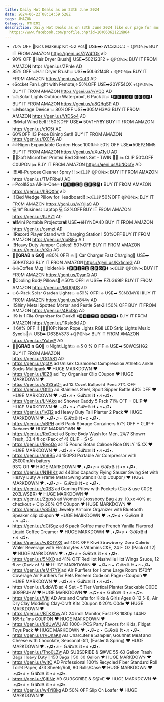 ```yaml
---
title: Daily Hot Deals as on 23th June 2024
date: 2024-06-23T08:14:59.528Z
tags: AMAZON
Category: OTHERS
description: Daily Hot Deals as on 23th June 2024 like our page for more details
  https://www.facebook.com/profile.php?id=100063621219864
---
```

* 70% OFF
  💎Kids Makeup Kit -52 Pcs💎
  USE➡️FWC32DCD + ℚℙ𝕆ℕ✂️
  BUY IT FROM AMAZON 
  https://geni.us/ZjW4fOk
  AD
* 90% OFF 
  💞Hair Dryer Brush💞
  USE➡️502123F2 + ℚℙ𝕆ℕ✂️
  BUY IT FROM AMAZON 
  https://geni.us/ZPnle
  AD
* 85% OFF
  💥Hair Dryer Brush💥
  USE➡️50L62M4B + ℚℙ𝕆ℕ✂️
  BUY IT FROM AMAZON 
  https://geni.us/uQuf3
  AD
* 🌀Socket Fan Light with Remote,🌀
  50%OFF
  USE➡️20YF54QX +ℚℙ𝕆ℕ✂️
  BUY IT FROM AMAZON 
  https://geni.us/wVQQ
  AD
*  💥💥Solar Lights Outdoor Waterproof, 6 Pack 💥💥
  ⬇️🅿🆁🅸🅲🅴 🅳🆁🅾🅿⬇️
  BUY IT FROM AMAZON 
  https://geni.us/u8QHqSP
  AD
*  💥Massage Device 💥
  80%OFF
  USE➡️305MHGAG
  BUY IT FROM AMAZON 
  https://geni.us/VtDSo4
  AD
* ‼️Metal Wind Bell ‼️
  50%OFF
  USE➡️ 50V1HY8Y
  BUY IT FROM AMAZON 
  https://geni.us/c1C5t
  AD
* 60%OFF
  ‼️3 Piece Dining Set‼️
  BUY IT FROM AMAZON 
  https://geni.us/iX0FA
  AD
*  💦💦Higen Expandable Garden Hose 100ft💦💦
  50% OFF
  USE➡️50EPZNM5 
  BUY IT FROM AMAZON 
  https://geni.us/uXuA1yU
  AD
* 🐄🐄Soft Microfiber Printed Bed Sheets Set - TWIN  🐄🐄
   ✂️ CLIP 50%OFF C0UPON ✂️
  BUY IT FROM AMAZON 
  https://geni.us/UiNQcfv
  AD
* ‼️‼️All-Purpose Cleaner Spray ‼️
  ✂️ℂ𝕃𝕀ℙ ℚℙ𝕆ℕ✂️
  BUY IT FROM AMAZON 
  https://geni.us/TMFRbeU
  AD
* 💦Pool&Spa All-in-One💦
  ⬇️🅿🆁🅸🅲🅴 🅳🆁🅾🅿⬇️
  BUY IT FROM AMAZON 
  https://geni.us/hRQXhr
  AD
* ‼️ Bed Wedge Pillow for Headboard‼️
   ✂️ℂ𝕃𝕀ℙ 50%OFF ℚℙ𝕆ℕ✂️
  BUY IT FROM AMAZON 
  https://geni.us/wYrjla9
  AD
* 💻16" Business Laptop 💻 
  52%OFF
  BUY IT FROM AMAZON 
  https://geni.us/tUP71
  AD
* 📽️Mini Portable Projector📽️
  USE➡️6HYNDA4D
  BUY IT FROM AMAZON 
  https://geni.us/osmzt
  AD
* ‼️Record Player Stand with Charging Station‼️
  50%OFF
  BUY IT FROM AMAZON 
  https://geni.us/riuBjEa
  AD
* ‼️Heavy Duty Jumper Cables‼️
  50%OFF
  BUY IT FROM AMAZON 
  https://geni.us/cXlp
  AD
* 🏃‍♀️𝐆𝐑𝐀𝐁 𝐧 𝐆𝐎🏃
  🔥80% OFF! 🔥
  🔌 Car Charger Fast Charging🔌
   USE➡️ 50NAT8JG
  BUY IT FROM AMAZON 
  https://geni.us/KxfmmG
  AD
* ☕☕Coffee Mug Holder☕☕
  ⬇️🅿🆁🅸🅲🅴 🅳🆁🅾🅿⬇️
  ✂️ℂ𝕃𝕀ℙ ℚℙ𝕆ℕ✂️
  BUY IT FROM AMAZON 
  https://geni.us/0yanQ
  AD
* 💙Cooling Body  Pillows💙
  🔥50% OFF! 🔥
  USE➡️  FZLG69IR
  BUY IT FROM AMAZON 
  https://geni.us/MU0jDS
  AD
* 💥6-Pack Solar Garden Lights💥
  🔥50% OFF! 🔥
   USE➡️  50NXMY8I
  BUY IT FROM AMAZON 
  https://geni.us/s844v
  AD
* ‼️Shiny Metal Spotted Mortar and Pestle Set-2‼️
  50% OFF
  BUY IT FROM AMAZON 
  https://geni.us/4BcISp
  AD
* ‼️9 In 1 File Organizer for Desk‼️
  ⬇️🅿🆁🅸🅲🅴 🅳🆁🅾🅿⬇️
  BUY IT FROM AMAZON 
  https://geni.us/1Rslo8d
  AD
* ‼️ 60% OFF ‼️
  🌟💥🌟10Ft Neon Rope Lights RGB LED Strip Lights Music Sync💥🌟💥
  USE➡️ D63BV373 +ℚℙ𝕆ℕ✂️
  BUY IT FROM AMAZON 
  https://geni.us/YuhyP
  AD
* 🏃‍♀️𝐆𝐑𝐀𝐁 𝐧 𝐆𝐎🏃
  💥Night Light💥
  🔥 5 0 % O F F 🔥
  USE➡️ 50WCSHG2\
  BUY IT FROM AMAZON\
  https://geni.us/GGA81
  AD
* https://geni.us/qctA   ad
  Unisex Cushioned Compression Athletic Ankle Socks Multipack 
  ♥ HUGE MARKDOWN ♥
* https://geni.us/IEZ8   ad
  Toy Organizer
  C!ip C0upon
  ♥ HUGE MARKDOWN ♥
* https://geni.us/o283qDh   ad
  12 Count Ballpoint Pens 
  71% OFF
* https://geni.us/Gtl1h    ad
  Stainless Steel, Sport Sipper Bottle 
  48% OFF
  ♥ HUGE MARKDOWN ♥
  .•♫•♬• Ｇ𝓡α𝔹 𝕚𝐭 •♬•♫•.
* https://geni.us/LNAkq    ad
  Shower Caddy 5 Pack 
  71% OFF + CL!P
  ♥ HUGE MARKDOWN ♥
  .•♫•♬• Ｇ𝓡α𝔹 𝕚𝐭 •♬•♫•.
* https://geni.us/1vZj2    ad
  Heavy Duty Tall Planter 2 Pack 
  ♥ HUGE MARKDOWN ♥
  .•♫•♬• Ｇ𝓡α𝔹 𝕚𝐭 •♬•♫•.
* https://geni.us/xBPH    ad
  6 Pack Storage Containers 
  57% OFF + CLIP + Redeem
  ♥ HUGE MARKDOWN ♥
* https://geni.us/RxOpct     ad
  Spice Body Wash for Men, 24/7 Shower Fresh, 33.4 fl oz (Pack of 4)
  CLIP + S+S 
* https://geni.us/ByoQo   ad
  15 Pound Botan Calrose Rice
  ONLY 15.XX
  ♥ HUGE MARKDOWN ♥
  .•♫•♬• Ｇ𝓡α𝔹 𝕚𝐭 •♬•♫•.
* https://geni.us/m9B5     ad
  150PSI Portable Air Compressor with 25000mAh battery\
  93% Off 
  ♥ HUGE MARKDOWN ♥
  .•♫•♬• Ｇ𝓡α𝔹 𝕚𝐭 •♬•♫•.
* https://geni.us/N1HIKz     ad
  440lbs Capacity Flying Saucer Swing Set with Heavy Duty A-Frame Metal Swing Stand!! (Clip Coupon)
  ♥ HUGE MARKDOWN ♥
  .•♫•♬• Ｇ𝓡α𝔹 𝕚𝐭 •♬•♫•.
* https://geni.us/o0B3    ad
  Gaming Pillow with Pockets
  (Clip & use C0DE 203LWSBR) 
  ♥ HUGE MARKDOWN ♥
* https://geni.us/Zgps8   ad
  Women’s Crossbody Bag
  Just 10.xx
  40% at checkout + Clip 20% Off C0upon
  ♥ HUGE MARKDOWN ♥
* https://geni.us/vS5Drr
  Jewelry Armoire Organizer with Bluetooth Speaker 
  clip c0upon
  ♥ HUGE MARKDOWN ♥
  .•♫•♬• Ｇ𝓡α𝔹 𝕚𝐭 •♬•♫•.
* https://geni.us/dCtSgz   ad
  6 pack Coffee mate French Vanilla Flavored Liquid Coffee Creamer 
  ♥ HUGE MARKDOWN ♥
  .•♫•♬• Ｇ𝓡α𝔹 𝕚𝐭 •♬•♫•.
* https://geni.us/wSOfYX0         ad
  40% OFF
  Kiwi Strawberry, Zero Calorie Water Beverage with Electrolytes & Vitamins C&E, 24 Fl Oz (Pack of 12)
  ♥ HUGE MARKDOWN ♥
  .•♫•♬• Ｇ𝓡α𝔹 𝕚𝐭 •♬•♫•.
* https://geni.us/5NXO   ad
  41% OFF
  RedHot Nashville Hot Wings Sauce, 12 fl oz (Pack of 5)
  ♥ HUGE MARKDOWN ♥
  .•♫•♬• Ｇ𝓡α𝔹 𝕚𝐭 •♬•♫•.
* https://geni.us/eM47YK   ad
  Air Purifiers for Home Large Room 1570ft² Coverage Air Purifiers for Pets
  Redeem Code on Page+-Coupon 
  ♥ HUGE MARKDOWN ♥
  .•♫•♬• Ｇ𝓡α𝔹 𝕚𝐭 •♬•♫•.
* https://geni.us/LdpWB    ad
  4 Set - 5 Tier Vertical Planter Stackable
  C0DE 4089RJHW
  ♥ HUGE MARKDOWN ♥
  .•♫•♬• Ｇ𝓡α𝔹 𝕚𝐭 •♬•♫•.
* https://geni.us/Vjtj    AD
  Arts and Crafts for Kids & Girls Ages 8-12 6-8, Air Dry Clay Modeling Clay-Craft Kits
  C0upon & 20% C0de
  ♥ HUGE MARKDOWN ♥
* https://geni.us/BTKXbw   AD
  24 inch Monitor, Fast IPS 1080p 144Hz 165Hz 1ms
  C0UPON 
  ♥ HUGE MARKDOWN ♥
* https://geni.us/8dUwVU     AD
  1000+ PCS Party Favors for Kids, Fidget Toys Pack
  ♥ HUGE MARKDOWN ♥
  .•♫•♬• Ｇ𝓡α𝔹 𝕚𝐭 •♬•♫•.
* https://geni.us/rVOnaKn    AD
  Charcuterie Sampler, Gourmet Meat and Cheese with Chocolate, Seasonal Gift, (Easter & Spring)
  ♥ HUGE MARKDOWN ♥
  .•♫•♬• Ｇ𝓡α𝔹 𝕚𝐭 •♬•♫•.
* https://geni.us/Tno0LZw     AD
  SUBSCRIBE & S@VE
  55-60 Gallon Trash Bags Heavy Duty | 150 Bags | 50-60 Gallon
  ♥ HUGE MARKDOWN ♥
* https://geni.us/wItC     AD
  Professional 100% Recycled Fiber Standard Roll Toilet Paper, 473 Sheets/Roll, 80 Rolls/Case
  ♥ HUGE MARKDOWN ♥
  .•♫•♬• Ｇ𝓡α𝔹 𝕚𝐭 •♬•♫•.
* https://geni.us/SjfiNz   AD
  SUBSCRIBE & S@VE
  ♥ HUGE MARKDOWN ♥
  .•♫•♬• Ｇ𝓡α𝔹 𝕚𝐭 •♬•♫•.
* https://geni.us/w4YiBkg    AD
  50% OFF
  Slip On Loafer 
  ♥ HUGE MARKDOWN ♥